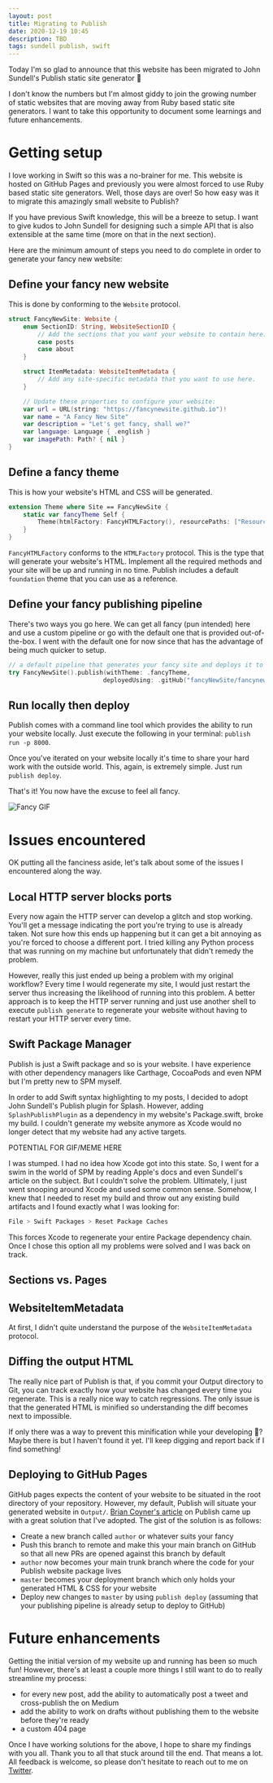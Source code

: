```yaml
---
layout: post
title: Migrating to Publish
date: 2020-12-19 10:45
description: TBD
tags: sundell publish, swift
---
```


Today I'm so glad to announce that this website has been migrated to John Sundell's Publish static site generator 🎉

I don't know the numbers but I'm almost giddy to join the growing number of static websites that are moving away from Ruby based static site generators. I want to take this opportunity to document some learnings and future enhancements.

# Getting setup

I love working in Swift so this was a no-brainer for me. This website is hosted on GitHub Pages and previously you were almost forced to use Ruby based static site generators. Well, those days are over! So how easy was it to migrate this amazingly small website to Publish?

If you have previous Swift knowledge, this will be a breeze to setup. I want to give kudos to John Sundell for designing such a simple API that is also extensible at the same time (more on that in the next section).

Here are the minimum amount of steps you need to do complete in order to generate your fancy new website:

## Define your fancy new website

This is done by conforming to the `Website` protocol.

```swift
struct FancyNewSite: Website {
    enum SectionID: String, WebsiteSectionID {
        // Add the sections that you want your website to contain here:
        case posts
        case about
    }

    struct ItemMetadata: WebsiteItemMetadata {
        // Add any site-specific metadata that you want to use here.
    }

    // Update these properties to configure your website:
    var url = URL(string: "https://fancynewsite.github.io")!
    var name = "A Fancy New Site"
    var description = "Let's get fancy, shall we?"
    var language: Language { .english }
    var imagePath: Path? { nil }
}
```

## Define a fancy theme

This is how your website's HTML and CSS will be generated.

```swift
extension Theme where Site == FancyNewSite {
    static var fancyTheme Self {
        Theme(htmlFactory: FancyHTMLFactory(), resourcePaths: ["Resources/fancyTheme/styles.css"])
    }
}
```

`FancyHTMLFactory` conforms to the `HTMLFactory` protocol. This is the type that will generate your website's HTML. Implement all the required methods and your site will be up and running in no time. Publish includes a default `foundation` theme that you can use as a reference.

## Define your fancy publishing pipeline

There's two ways you go here. We can get all fancy (pun intended) here and use a custom pipeline or go with the default one that is provided out-of-the-box. I went with the default one for now since that has the advantage of being much quicker to setup.

```swift
// a default pipeline that generates your fancy site and deploys it to GitHub Pages
try FancyNewSite().publish(withTheme: .fancyTheme,
                          deployedUsing: .gitHub("fancyNewSite/fancynewsite.github.io", useSSH: true)])
```

## Run locally then deploy

Publish comes with a command line tool which provides the ability to run your website locally. Just execute the following in your terminal: `publish run -p 8000`.

Once you've iterated on your website locally it's time to share your hard work with the outside world. This, again, is extremely simple. Just run `publish deploy`.

That's it! You now have the excuse to feel all fancy.

![Fancy GIF](https://media.giphy.com/media/c0BgDP4p4gO8E/giphy.gif)

# Issues encountered

OK putting all the fanciness aside, let's talk about some of the issues I encountered along the way.

## Local HTTP server blocks ports

Every now again the HTTP server can develop a glitch and stop working. You'll get a message indicating the port you're trying to use is already taken. Not sure how this ends up happening but it can get a bit annoying as you're forced to choose a different port. I tried killing any Python process that was running on my machine but unfortunately that didn't remedy the problem.

However, really this just ended up being a problem with my original workflow? Every time I would regenerate my site, I would just restart the server thus increasing the likelihood of running into this problem. A better approach is to keep the HTTP server running and just use another shell to execute `publish generate` to regenerate your website without having to restart your HTTP server every time.

## Swift Package Manager

Publish is just a Swift package and so is your website. I have experience with other dependency managers like Carthage, CocoaPods and even NPM but I'm pretty new to SPM myself.

In order to add Swift syntax highlighting to my posts, I decided to adopt John Sundell's Publish plugin for Splash. However, adding `SplashPublishPlugin` as a dependency in my website's Package.swift, broke my build. I couldn't generate my website anymore as Xcode would no longer detect that my website had any active targets.

POTENTIAL FOR GIF/MEME HERE

I was stumped. I had no idea how Xcode got into this state. So, I went for a swim in the world of SPM by reading Apple's docs and even Sundell's article on the subject. But I couldn't solve the problem. Ultimately, I just went snooping around Xcode and used some common sense. Somehow, I knew that I needed to reset my build and throw out any existing build artifacts and I found exactly what I was looking for:

`File ˃ Swift Packages ˃ Reset Package Caches`

This forces Xcode to regenerate your entire Package dependency chain. Once I chose this option all my problems were solved and I was back on track.

## Sections vs. Pages

## WebsiteItemMetadata

At first, I didn't quite understand the purpose of the `WebsiteItemMetadata` protocol.

## Diffing the output HTML

The really nice part of Publish is that, if you commit your Output directory to Git, you can track exactly how your website has changed every time you regenerate. This is a really nice way to catch regressions. The only issue is that the generated HTML is minified so understanding the diff becomes next to impossible.

If only there was a way to prevent this minification while your developing 🤔? Maybe there is but I haven't found it yet. I'll keep digging and report back if I find something!

## Deploying to GitHub Pages

GitHub pages expects the content of your website to be situated in the root directory of your repository. However, my default, Publish will situate your generated website in `Output/`. [Brian Coyner's article](https://briancoyner.github.io/articles/2020-02-25-cocoaheads_publish_notes/) on Publish came up with a great solution that I've adopted. The gist of the solution is as follows:

- Create a new branch called `author` or whatever suits your fancy
- Push this branch to remote and make this your main branch on GitHub so that all new PRs are opened against this branch by default
- `author` now becomes your main trunk branch where the code for your Publish website package lives
- `master` becomes your deployment branch which only holds your generated HTML & CSS for your website
- Deploy new changes to `master` by using `publish deploy` (assuming that your publishing pipeline is already setup to deploy to GitHub)

# Future enhancements

Getting the initial version of my website up and running has been so much fun! However, there's at least a couple more things I still want to do to really streamline my process:

- for every new post, add the ability to automatically post a tweet and cross-publish the on Medium
- add the ability to work on drafts without publishing them to the website before they're ready
- a custom 404 page

Once I have working solutions for the above, I hope to share my findings with you all. Thank you to all that stuck around till the end. That means a lot. All feedback is welcome, so please don't hesitate to reach out to me on [Twitter](https://twitter.com/siddarthkalra).
